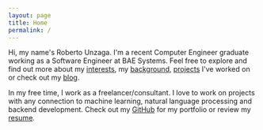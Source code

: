 ```yaml
---
layout: page
title: Home
permalink: /
---
```

Hi, my name's Roberto Unzaga. I'm a recent Computer Engineer graduate working as a Software Engineer at BAE Systems. Feel free to explore and find out more about my [interests](/interests/), my [background](/experience/), [projects](/projects/) I've worked on or check out my [blog](/blog/).

In my free time, I work as a freelancer/consultant. I love to work on projects with any connection to machine learning, natural language processing and backend development. Check out my [GitHub](https://github.com/tbarlow12) for my portfolio or review my [resume](/resources/futureresume.pdf). 

